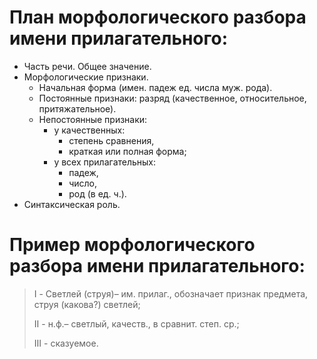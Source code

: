 # План морфологического разбора имени прилагательного:

 - Часть речи. Общее значение.
 - Морфологические признаки.
	 - Начальная форма (имен. падеж ед. числа муж. рода).
	 - Постоянные признаки: разряд (качественное, относительное, притяжательное).
	 - Непостоянные признаки: 
		 - у качественных: 
			 - степень сравнения, 
			 - краткая или полная форма; 
		 - у всех прилагательных: 
			 - падеж, 
			 - число, 
			 - род (в ед. ч.).
 - Синтаксическая роль.

# Пример морфологического разбора имени прилагательного:

> I - Светлей (струя)– им. прилаг., обозначает признак предмета, струя (какова?) светлей;
> 
> II - н.ф.– светлый,  качеств., в сравнит. степ. ср.;
> 
> III - сказуемое.
